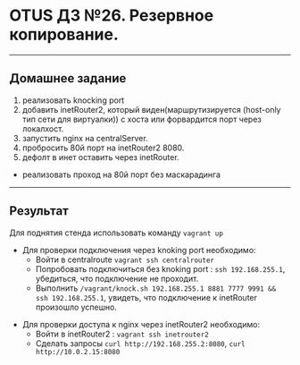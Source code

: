 # OTUS ДЗ №26. Резервное копирование. #
-----------------------------------------------------------------------
## Домашнее задание ##

1. реализовать knocking port
2. добавить inetRouter2, который виден(маршрутизируется (host-only тип сети для виртуалки)) с хоста или форвардится порт через локалхост.
3. запустить nginx на centralServer.
4. пробросить 80й порт на inetRouter2 8080.
5. дефолт в инет оставить через inetRouter.
* реализовать проход на 80й порт без маскарадинга

-----------------------------------------------------------------------
## Результат ##

Для поднятия стенда использовать команду ```vagrant up```

  - Для проверки подключения через knoking port необходимо:
    * Войти в centralroute ```vagrant ssh centralrouter```
    * Попробовать подключиться без knoking port : ```ssh 192.168.255.1```, убедиться, что подключение не проходит.
    * Выполнить ```/vagrant/knock.sh 192.168.255.1 8881 7777 9991 && ssh 192.168.255.1```, увидеть, что подключение к inetRouter произошло успешно.
* Для проверки доступа к nginx через inetRouter2 необходимо:
    * Войти в inetRouter2 : ```vagrant ssh inetrouter2```
    * Сделать запросы ```curl http://192.168.255.2:8080```, ```curl http://10.0.2.15:8080```

